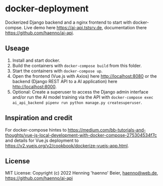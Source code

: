 # docker-deployment

Dockerized Django backend and a nginx frontend to start with docker-compse. Live demo here <https://ai-api.tstsrv.de>, documentation there <https://github.com/haenno/ai-api>.

## Useage

1. Install and start docker.
2. Build the containers with ``docker-compose build`` from this folder.
3. Start the containers with ``docker-compose up``.
4. Open the frontend (Vue.js with Axios) here <http://localhost:8080> or the backend (Django REST API to a AI application) here <http://localhost:8000>.
5. Optional: Create a superuser to access the Django admin interface and/or run the AI model training via the API with ``docker-compose exec ai_api_backend pipenv run python manage.py createsuperuser``.

## Inspiration and credit

For docker-compose hintes to <https://medium.com/bb-tutorials-and-thoughts/vue-js-local-development-with-docker-compose-275304534f7c> and details for Vue.js deployment to <https://v2.vuejs.org/v2/cookbook/dockerize-vuejs-app.html>.

## License

MIT License: Copyright (c) 2022 Henning 'haenno' Beier, haenno@web.de, <https://github.com/haenno/ai-api>
